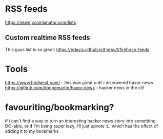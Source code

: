 # RSS feeds
https://news.ycombinator.com/lists

## Custom realtime RSS feeds
This guys list is so great:
https://edavis.github.io/hnrss/#firehose-feeds

# Tools
https://www.hndigest.com/ - this was great until i discovered haxor-news
https://github.com/donnemartin/haxor-news - hacker news in the cli!

# favouriting/bookmarking?
if i can't find a way to turn an interesting hacker news story into something DO-able, or if I'm being super lazy, I'll just upvote it.. which has the effect of adding it to my bookmarks